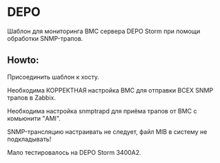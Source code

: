 # DEPO

Шаблон для мониторинга BMC сервера DEPO Storm при помощи обработки SNMP-трапов.


## Howto:

Присоединить шаблон к хосту.

Необходима КОРРЕКТНАЯ настройка BMC для отправки ВСЕХ SNMP трапов в Zabbix.

Необходима настройка snmptrapd для приёма трапов от BMC с комьюнити "AMI".

SNMP-трансляцию настраивать не следует, файл MIB в систему не подкладывать!

Мало тестировалось на DEPO Storm 3400A2.

